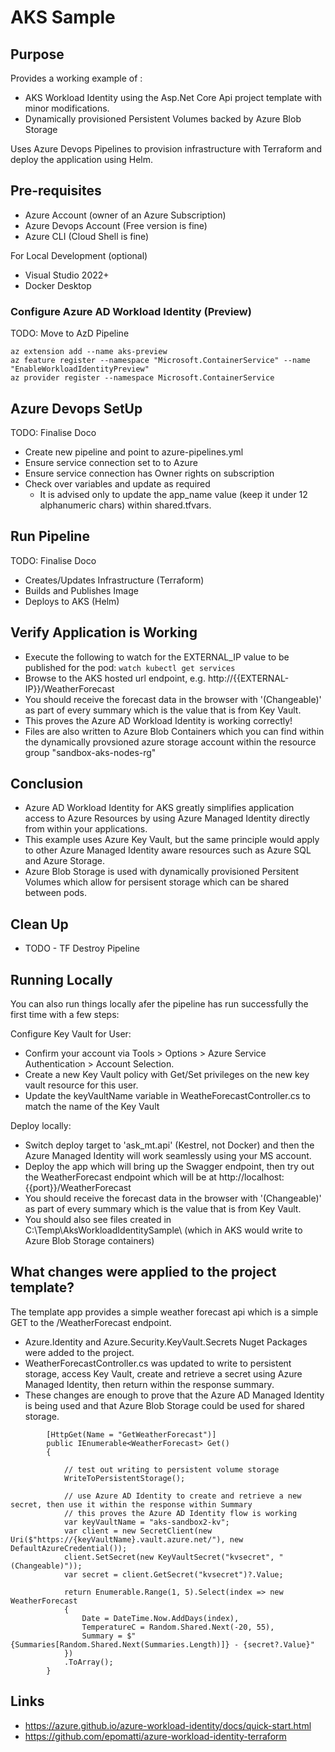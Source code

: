 # AKS Sample

## Purpose
Provides a working example of :
- AKS Workload Identity using the Asp.Net Core Api project template with minor modifications. 
- Dynamically provisioned Persistent Volumes backed by Azure Blob Storage

Uses Azure Devops Pipelines to provision infrastructure with Terraform and deploy the application using Helm.

## Pre-requisites
- Azure Account (owner of an Azure Subscription)
- Azure Devops Account (Free version is fine)
- Azure CLI (Cloud Shell is fine)

For Local Development (optional)
- Visual Studio 2022+
- Docker Desktop

### Configure Azure AD Workload Identity (Preview)
TODO: Move to AzD Pipeline
```
az extension add --name aks-preview
az feature register --namespace "Microsoft.ContainerService" --name "EnableWorkloadIdentityPreview"
az provider register --namespace Microsoft.ContainerService
```

## Azure Devops SetUp
TODO: Finalise Doco
- Create new pipeline and point to azure-pipelines.yml 
- Ensure service connection set to to Azure
- Ensure service connection has Owner rights on subscription
- Check over variables and update as required
  - It is advised only to update the app_name value (keep it under 12 alphanumeric chars) within shared.tfvars.

## Run Pipeline
TODO: Finalise Doco
 - Creates/Updates Infrastructure (Terraform)
 - Builds and Publishes Image
 - Deploys to AKS (Helm)

## Verify Application is Working
- Execute the following to watch for the EXTERNAL_IP value to be published for the pod: ```watch kubectl get services```
- Browse to the AKS hosted url endpoint, e.g. http://{{EXTERNAL-IP}}/WeatherForecast 
- You should receive the forecast data in the browser with '(Changeable)' as part of every summary which is the value that is from Key Vault.
- This proves the Azure AD Workload Identity is working correctly!
- Files are also written to Azure Blob Containers which you can find within the dynamically provsioned azure storage account within the resource group "sandbox-aks-nodes-rg"

## Conclusion
- Azure AD Workload Identity for AKS greatly simplifies application access to Azure Resources by using Azure Managed Identity directly from within your applications. 
- This example uses Azure Key Vault, but the same principle would apply to other Azure Managed Identity aware resources such as Azure SQL and Azure Storage.
- Azure Blob Storage is used with dynamically provisioned Persitent Volumes which allow for persisent storage which can be shared between pods.

## Clean Up
 - TODO - TF Destroy Pipeline

## Running Locally 

You can also run things locally afer the pipeline has run successfully the first time with a few steps:

 Configure Key Vault for User:
 - Confirm your account via Tools > Options > Azure Service Authentication > Account Selection.
 - Create a new Key Vault policy with Get/Set privileges on the new key vault resource for this user.
 - Update the keyVaultName variable in WeatheForecastController.cs to match the name of the Key Vault 

 Deploy locally:
 - Switch deploy target to 'ask_mt.api' (Kestrel, not Docker) and then the Azure Managed Identity will work seamlessly using your MS account. 
 - Deploy the app which will bring up the Swagger endpoint, then try out the WeatherForecast endpoint which will be at http://localhost:{{port}}/WeatherForecast 
 - You should receive the forecast data in the browser with '(Changeable)' as part of every summary which is the value that is from Key Vault.
 - You should also see files created in C:\Temp\AksWorkloadIdentitySample\ (which in AKS would write to Azure Blob Storage containers)

## What changes were applied to the project template?
The template app provides a simple weather forecast api which is a simple GET to the /WeatherForecast endpoint. 

- Azure.Identity and Azure.Security.KeyVault.Secrets Nuget Packages were added to the project.
- WeatherForecastController.cs was updated to write to persistent storage, access Key Vault, create and retrieve a secret using Azure Managed Identity, then return within the response summary.
- These changes are enough to prove that the Azure AD Managed Identity is being used and that Azure Blob Storage could be used for shared storage.

```
        [HttpGet(Name = "GetWeatherForecast")]
        public IEnumerable<WeatherForecast> Get()
        {

            // test out writing to persistent volume storage
            WriteToPersistentStorage();

            // use Azure AD Identity to create and retrieve a new secret, then use it within the response within Summary
            // this proves the Azure AD Identity flow is working 
            var keyVaultName = "aks-sandbox2-kv";
            var client = new SecretClient(new Uri($"https://{keyVaultName}.vault.azure.net/"), new DefaultAzureCredential());
            client.SetSecret(new KeyVaultSecret("kvsecret", "(Changeable)"));
            var secret = client.GetSecret("kvsecret")?.Value;

            return Enumerable.Range(1, 5).Select(index => new WeatherForecast
            {
                Date = DateTime.Now.AddDays(index),
                TemperatureC = Random.Shared.Next(-20, 55),
                Summary = $"{Summaries[Random.Shared.Next(Summaries.Length)]} - {secret?.Value}"
            })
            .ToArray();
        }

```

## Links
- https://azure.github.io/azure-workload-identity/docs/quick-start.html
- https://github.com/epomatti/azure-workload-identity-terraform
